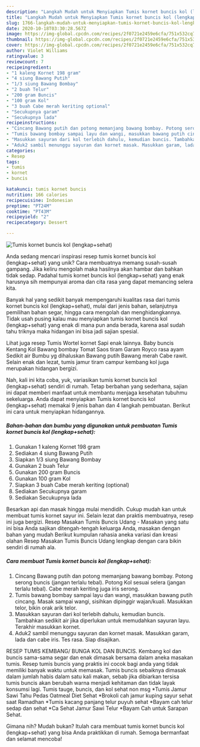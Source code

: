 ```yaml
---
description: "Langkah Mudah untuk Menyiapkan Tumis kornet buncis kol (lengkap+sehat), Lezat"
title: "Langkah Mudah untuk Menyiapkan Tumis kornet buncis kol (lengkap+sehat), Lezat"
slug: 1766-langkah-mudah-untuk-menyiapkan-tumis-kornet-buncis-kol-lengkapsehat-lezat
date: 2020-10-18T03:30:28.567Z
image: https://img-global.cpcdn.com/recipes/2f0721e2459e6cfa/751x532cq70/tumis-kornet-buncis-kol-lengkapsehat-foto-resep-utama.jpg
thumbnail: https://img-global.cpcdn.com/recipes/2f0721e2459e6cfa/751x532cq70/tumis-kornet-buncis-kol-lengkapsehat-foto-resep-utama.jpg
cover: https://img-global.cpcdn.com/recipes/2f0721e2459e6cfa/751x532cq70/tumis-kornet-buncis-kol-lengkapsehat-foto-resep-utama.jpg
author: Violet Williams
ratingvalue: 3
reviewcount: 7
recipeingredient:
- "1 kaleng Kornet 198 gram"
- "4 siung Bawang Putih"
- "1/3 siung Bawang Bombay"
- "2 buah Telur"
- "200 gram Buncis"
- "100 gram Kol"
- "3 buah Cabe merah keriting optional"
- "Secukupnya garam"
- "Secukupnya lada"
recipeinstructions:
- "Cincang Bawang putih dan potong memanjang bawang bombay. Potong serong buncis (jangan terlalu tebal). Potong Kol sesuai selera (jangan terlalu tebal). Cabe merah keriting juga iris serong."
- "Tumis bawang bombay sampai layu dan wangi, masukkan bawang putih cincang. Masak sampai wangi, sisihkan dipinggir wajan/kuali. Masukkan telor, bikin orak arik telor."
- "Masukkan sayuran dari kol terlebih dahulu, kemudian buncis. Tambahkan sedikit air jika diperlukan untuk memudahkan sayuran layu. Terakhir masukkan kornet."
- "Aduk2 sambil menunggu sayuran dan kornet masak. Masukkan garam, lada dan cabe iris. Tes rasa. Siap disajikan."
categories:
- Resep
tags:
- tumis
- kornet
- buncis

katakunci: tumis kornet buncis 
nutrition: 166 calories
recipecuisine: Indonesian
preptime: "PT24M"
cooktime: "PT43M"
recipeyield: "2"
recipecategory: Dessert

---
```



![Tumis kornet buncis kol (lengkap+sehat)](https://img-global.cpcdn.com/recipes/2f0721e2459e6cfa/751x532cq70/tumis-kornet-buncis-kol-lengkapsehat-foto-resep-utama.jpg)

Anda sedang mencari inspirasi resep tumis kornet buncis kol (lengkap+sehat) yang unik? Cara membuatnya memang susah-susah gampang. Jika keliru mengolah maka hasilnya akan hambar dan bahkan tidak sedap. Padahal tumis kornet buncis kol (lengkap+sehat) yang enak harusnya sih mempunyai aroma dan cita rasa yang dapat memancing selera kita.

Banyak hal yang sedikit banyak mempengaruhi kualitas rasa dari tumis kornet buncis kol (lengkap+sehat), mulai dari jenis bahan, selanjutnya pemilihan bahan segar, hingga cara mengolah dan menghidangkannya. Tidak usah pusing kalau mau menyiapkan tumis kornet buncis kol (lengkap+sehat) yang enak di mana pun anda berada, karena asal sudah tahu triknya maka hidangan ini bisa jadi sajian spesial.

Lihat juga resep Tumis Wortel kornet Sapi enak lainnya. Baby buncis Kentang Kol Bawang bombay Tomat Saos tiram Garam Royco rasa ayam Sedikit air Bumbu yg dihaluskan Bawang putih Bawang merah Cabe rawit. Selain enak dan lezat, tumis jamur tiram campur kembang kol juga merupakan hidangan bergizi.


Nah, kali ini kita coba, yuk, variasikan tumis kornet buncis kol (lengkap+sehat) sendiri di rumah. Tetap berbahan yang sederhana, sajian ini dapat memberi manfaat untuk membantu menjaga kesehatan tubuhmu sekeluarga. Anda dapat menyiapkan Tumis kornet buncis kol (lengkap+sehat) memakai 9 jenis bahan dan 4 langkah pembuatan. Berikut ini cara untuk menyiapkan hidangannya.

<!--inarticleads1-->

##### Bahan-bahan dan bumbu yang digunakan untuk pembuatan Tumis kornet buncis kol (lengkap+sehat):

1. Gunakan 1 kaleng Kornet 198 gram
1. Sediakan 4 siung Bawang Putih
1. Siapkan 1/3 siung Bawang Bombay
1. Gunakan 2 buah Telur
1. Gunakan 200 gram Buncis
1. Gunakan 100 gram Kol
1. Siapkan 3 buah Cabe merah keriting (optional)
1. Sediakan Secukupnya garam
1. Sediakan Secukupnya lada


Besarkan api dan masak hingga mulai mendidih. Cukup mudah kan untuk membuat tumis kornet sayur ini. Selain lezat dan praktis membuatnya, resep ini juga bergizi. Resep Masakan Tumis Buncis Udang - Masakan yang satu ini bisa Anda sajikan ditengah-tengah keluarga Anda, masakan dengan bahan yang mudah Berikut kumpulan rahasia aneka variasi dan kreasi olahan Resep Masakan Tumis Buncis Udang lengkap dengan cara bikin sendiri di rumah ala. 

<!--inarticleads2-->

##### Cara membuat Tumis kornet buncis kol (lengkap+sehat):

1. Cincang Bawang putih dan potong memanjang bawang bombay. Potong serong buncis (jangan terlalu tebal). Potong Kol sesuai selera (jangan terlalu tebal). Cabe merah keriting juga iris serong.
1. Tumis bawang bombay sampai layu dan wangi, masukkan bawang putih cincang. Masak sampai wangi, sisihkan dipinggir wajan/kuali. Masukkan telor, bikin orak arik telor.
1. Masukkan sayuran dari kol terlebih dahulu, kemudian buncis. Tambahkan sedikit air jika diperlukan untuk memudahkan sayuran layu. Terakhir masukkan kornet.
1. Aduk2 sambil menunggu sayuran dan kornet masak. Masukkan garam, lada dan cabe iris. Tes rasa. Siap disajikan.


RESEP TUMIS KEMBANG/ BUNGA KOL DAN BUNCIS. Kembang kol dan buncis sama-sama segar dan enak dimasak bersama dalam aneka masakan tumis. Resep tumis buncis yang praktis ini cocok bagi anda yang tidak memiliki banyak waktu untuk memasak. Tumis buncis sebaiknya dimasak dalam jumlah habis dalam satu kali makan, sebab jika dibiarkan tersisa tumis buncis akan berubah warna menjadi kehitaman dan tidak layak konsumsi lagi. Tumis tauge, buncis, dan kol sehat non msg *Tumis Jamur Sawi Tahu Pedas Oatmeal Diet Sehat *Brokoli cah jamur kuping sayur sehat saat Ramadhan *Tumis kacang panjang telur puyuh sehat *Bayam cah telur sedap dan sehat *Ca Sehat Jamur Sawi Telur *Bayam Cah untuk Sarapan Sehat. 

Gimana nih? Mudah bukan? Itulah cara membuat tumis kornet buncis kol (lengkap+sehat) yang bisa Anda praktikkan di rumah. Semoga bermanfaat dan selamat mencoba!
